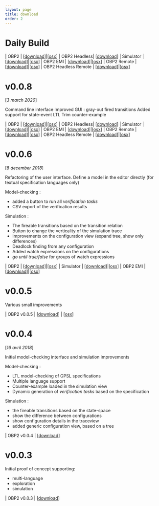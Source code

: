 ```yaml
---
layout: page
title: download
order: 2
---
```


# Daily Build

| OBP2 | [[download](https://bintray.com/plug-obp/distributions/download_file?file_path=obp2-daily-20.zip)]|[[osx](https://bintray.com/plug-obp/distributions/download_file?file_path=obp2-osx-daily-20.zip)]
| OBP2 Headless| [[download](https://bintray.com/plug-obp/distributions/download_file?file_path=obp2-headless-daily-20.zip)]
| Simulator | [[download](https://bintray.com/plug-obp/distributions/download_file?file_path=obp2-simulator-daily-20.zip)]|[[osx](https://bintray.com/plug-obp/distributions/download_file?file_path=obp2-simulator-osx-daily-20.zip)]
| OBP2 EMI | [[download](https://bintray.com/plug-obp/distributions/download_file?file_path=obp2-emi-daily-20.zip)]|[[osx](https://bintray.com/plug-obp/distributions/download_file?file_path=obp2-emi-osx-daily-20.zip)]
| OBP2 Remote | [[download](https://bintray.com/plug-obp/distributions/download_file?file_path=obp2-remote-daily-20.zip)]|[[osx](https://bintray.com/plug-obp/distributions/download_file?file_path=obp2-remote-osx-daily-20.zip)]
| OBP2 Headless Remote | [[download](https://bintray.com/plug-obp/distributions/download_file?file_path=obp2-remote-headless-daily-20.zip)]|[[osx](https://bintray.com/plug-obp/distributions/download_file?file_path=obp2-remote-headless-daily-20.zip)]

# v0.0.8
[*3 march 2020*]

Command line interface
Improved GUI : gray-out fired transitions
Added support for state-event LTL
Trim counter-example

| OBP2 | [[download](https://bintray.com/plug-obp/distributions/download_file?file_path=obp2-0.0.8.zip)]|[[osx](https://bintray.com/plug-obp/distributions/download_file?file_path=obp2-osx-0.0.8.zip)]
| OBP2 Headless| [[download](https://bintray.com/plug-obp/distributions/download_file?file_path=obp2-headless-0.0.8.zip)]
| Simulator | [[download](https://bintray.com/plug-obp/distributions/download_file?file_path=obp2-simulator-0.0.8.zip)]|[[osx](https://bintray.com/plug-obp/distributions/download_file?file_path=obp2-simulator-osx-0.0.8.zip)]
| OBP2 EMI | [[download](https://bintray.com/plug-obp/distributions/download_file?file_path=obp2-emi-0.0.8.zip)]|[[osx](https://bintray.com/plug-obp/distributions/download_file?file_path=obp2-emi-osx-0.0.8.zip)]
| OBP2 Remote | [[download](https://bintray.com/plug-obp/distributions/download_file?file_path=obp2-remote-0.0.8.zip)]|[[osx](https://bintray.com/plug-obp/distributions/download_file?file_path=obp2-remote-osx-0.0.8.zip)]
| OBP2 Headless Remote | [[download](https://bintray.com/plug-obp/distributions/download_file?file_path=obp2-remote-headless-0.0.8.zip)]|[[osx](https://bintray.com/plug-obp/distributions/download_file?file_path=obp2-remote-headless-0.0.8.zip)]

# v0.0.6 
[*8 december 2018*]

Refactoring of the user interface.
Define a model in the editor directly (for textual specification languages only)

Model-checking :

- added a button to run all *verification tasks*
- CSV export of the verification results

Simulation :

- The fireable transitions based on the transition relation
- Button to change the verticality of the simulation trace
- Improvements on the configuration view (expand tree, show only differences)
- Deadlock finding from any configuration
- Added watch expressions on the configurations
- *go until true/false* for groups of watch expressions

| OBP2 | [[download](https://bintray.com/plug-obp/distributions/download_file?file_path=plug-obp2-0.0.6.zip)]|[[osx](https://bintray.com/plug-obp/distributions/download_file?file_path=plug-obp2-mac-0.0.6.zip)]
| Simulator | [[download](https://bintray.com/plug-obp/distributions/download_file?file_path=plug-simulator-0.0.6.zip)]|[[osx](https://bintray.com/plug-obp/distributions/download_file?file_path=plug-simulator-mac-0.0.6.zip)]
| OBP2 EMI | [[download](https://bintray.com/plug-obp/distributions/download_file?file_path=plug-obp2_emi-0.0.6.zip)]|[[osx](https://bintray.com/plug-obp/distributions/download_file?file_path=plug-obp2_emi-mac-0.0.6.zip)]

# v0.0.5

Various small improvements

| OBP2 v0.0.5 | [[download](https://bintray.com/plug-obp/distributions/download_file?file_path=plug-obp2-0.0.5.zip)] | [[osx](https://bintray.com/plug-obp/distributions/download_file?file_path=plug-obp2-mac-0.0.5.zip)]

# v0.0.4
[*16 avril 2018*]

Initial model-checking interface and simulation improvements

Model-checking :

- LTL model-checking of GPSL specifications
- Multiple language support
- Counter-example loaded in the simulation view
- Dynamic generation of *verification tasks* based on the specification

Simulation :

- the fireable transitions based on the state-space
- show the difference between configurations
- show configuration details in the traceview
- added generic configuration view, based on a tree

| OBP2 v0.0.4 | [[download](https://bintray.com/plug-obp/distributions/download_file?file_path=plug-obp2-0.0.4.zip)]

# v0.0.3

Initial proof of concept supporting:

- multi-language
- exploration
- simulation

| OBP2 v0.0.3 | [[download](https://bintray.com/plug-obp/distributions/download_file?file_path=plug-all-0.0.3.zip)]